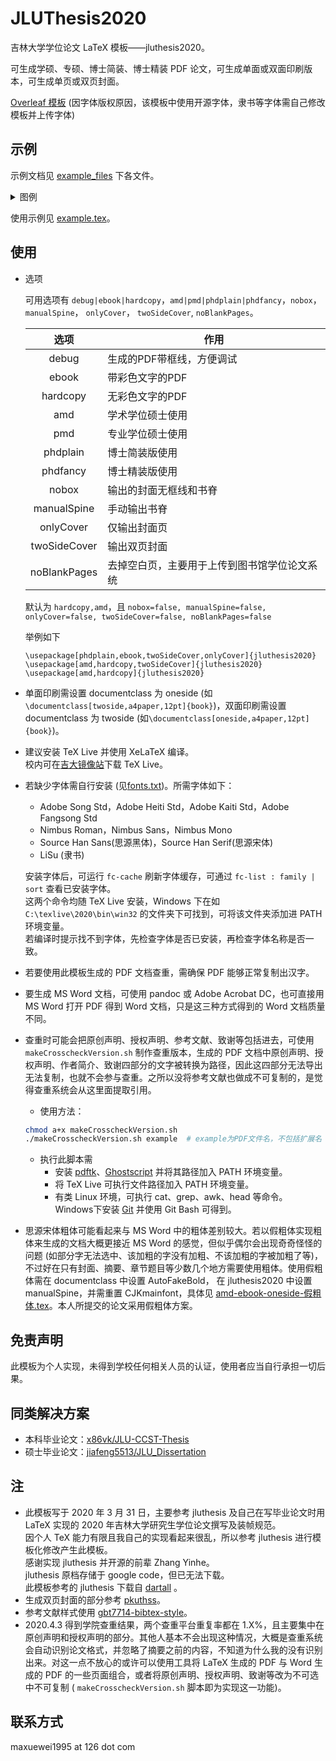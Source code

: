 # JLUThesis2020

吉林大学学位论文 LaTeX 模板——jluthesis2020。

可生成学硕、专硕、博士简装、博士精装 PDF 论文，可生成单面或双面印刷版本，可生成单页或双页封面。

[Overleaf 模板](https://www.overleaf.com/latex/templates/jlu-thesis-2020/rdnmpjmrtqvc) (因字体版权原因，该模板中使用开源字体，隶书等字体需自己修改模板并上传字体)



## 示例

示例文档见 [example_files](example_files) 下各文件。
<details>
<summary>
图例
</summary>
<img src="https://user-images.githubusercontent.com/13077408/217285061-b9992a89-864e-4d3d-9f57-2b0a68906309.png" width="80%"/>
</details>

使用示例见 [example.tex](example.tex)。

## 使用

- 选项

	可用选项有 `debug|ebook|hardcopy`，`amd|pmd|phdplain|phdfancy`，`nobox`， `manualSpine`， `onlyCover`， `twoSideCover`,  `noBlankPages`。

	|选项|作用|
  |:---:|---|
  |debug| 生成的PDF带框线，方便调试|
  |ebook| 带彩色文字的PDF|
  |hardcopy| 无彩色文字的PDF|
  |amd| 学术学位硕士使用|
  |pmd |专业学位硕士使用|
  |phdplain| 博士简装版使用|
  |phdfancy |博士精装版使用|
  |nobox | 输出的封面无框线和书脊|
  |manualSpine |手动输出书脊|
  |onlyCover | 仅输出封面页|
  |twoSideCover | 输出双页封面|
  |noBlankPages  | 去掉空白页，主要用于上传到图书馆学位论文系统|
	
	默认为 `hardcopy,amd`，且 `nobox=false, manualSpine=false, onlyCover=false, twoSideCover=false, noBlankPages=false`

	举例如下
	```
	\usepackage[phdplain,ebook,twoSideCover,onlyCover]{jluthesis2020}
	\usepackage[amd,hardcopy,twoSideCover]{jluthesis2020}
	\usepackage[amd,hardcopy]{jluthesis2020}
	```

- 单面印刷需设置 documentclass 为 oneside (如`\documentclass[twoside,a4paper,12pt]{book}`)，双面印刷需设置 documentclass 为 twoside (如`\documentclass[oneside,a4paper,12pt]{book}`)。
- 建议安装 TeX Live 并使用 XeLaTeX 编译。<br/>
  校内可在[吉大镜像站](http://mirrors.jlu.edu.cn/CTAN/systems/texlive/tlnet/install-tl.zip)下载 TeX Live。
- 若缺少字体需自行安装 (见[fonts.txt](fonts.txt))。所需字体如下：
	- Adobe Song Std，Adobe Heiti Std，Adobe Kaiti Std，Adobe Fangsong Std
	- Nimbus Roman，Nimbus Sans，Nimbus Mono
	- Source Han Sans(思源黑体)，Source Han Serif(思源宋体)
	- LiSu (隶书)

	安装字体后，可运行 `fc-cache` 刷新字体缓存，可通过 ` fc-list : family | sort ` 查看已安装字体。<br/>
    这两个命令均随 TeX Live 安装，Windows 下在如 `C:\texlive\2020\bin\win32` 的文件夹下可找到，可将该文件夹添加进 PATH 环境变量。<br/> 
    若编译时提示找不到字体，先检查字体是否已安装，再检查字体名称是否一致。
- 若要使用此模板生成的 PDF 文档查重，需确保 PDF 能够正常复制出汉字。

- 要生成 MS Word 文档，可使用 pandoc 或 Adobe Acrobat DC，也可直接用 MS Word 打开 PDF 得到 Word 文档，只是这三种方式得到的 Word 文档质量不同。

- 查重时可能会把原创声明、授权声明、参考文献、致谢等包括进去，可使用 `makeCrosscheckVersion.sh` 制作查重版本，生成的 PDF 文档中原创声明、授权声明、作者简介、致谢四部分的文字被转换为路径，因此这四部分无法导出无法复制，也就不会参与查重。之所以没将参考文献也做成不可复制的，是觉得查重系统会从这里面提取引用。<br/>
	- 使用方法：
	```bash
	chmod a+x makeCrosscheckVersion.sh
	./makeCrosscheckVersion.sh example  # example为PDF文件名，不包括扩展名
	```
	- 执行此脚本需
	    - 安装 [pdftk](https://www.pdflabs.com/tools/pdftk-the-pdf-toolkit/)、[Ghostscript](https://www.ghostscript.com/download/gsdnld.html) 并将其路径加入 PATH 环境变量。
	    - 将 TeX Live 可执行文件路径加入 PATH 环境变量。
	    - 有类 Linux 环境，可执行 cat、grep、awk、head 等命令。Windows下安装 [Git](https://git-scm.com/downloads) 并使用 Git Bash 可得到。

- 思源宋体粗体可能看起来与 MS Word 中的粗体差别较大。若以假粗体实现粗体来生成的文档大概更接近 MS Word 的感觉，但似乎偶尔会出现奇奇怪怪的问题 (如部分字无法选中、该加粗的字没有加粗、不该加粗的字被加粗了等)，不过好在只有封面、摘要、章节题目等少数几个地方需要使用粗体。使用假粗体需在 documentclass 中设置 AutoFakeBold， 在 jluthesis2020 中设置 manualSpine，并需重置 CJKmainfont，具体见 [amd-ebook-oneside-假粗体.tex](example_files/amd-ebook-oneside-假粗体.tex)。本人所提交的论文采用假粗体方案。

## 免责声明

此模板为个人实现，未得到学校任何相关人员的认证，使用者应当自行承担一切后果。

## 同类解决方案

- 本科毕业论文：[x86vk/JLU-CCST-Thesis](https://github.com/x86vk/JLU-CCST-Thesis)
- 硕士毕业论文：[jiafeng5513/JLU_Dissertation](https://github.com/jiafeng5513/JLU_Dissertation)

## 注

- 此模板写于 2020 年 3 月 31 日，主要参考 jluthesis 及自己在写毕业论文时用 LaTeX 实现的 2020 年吉林大学研究生学位论文撰写及装帧规范。<br/>
  因个人 TeX 能力有限且我自己的实现看起来很乱，所以参考 jluthesis 进行模板化修改产生此模板。<br/>
  感谢实现 jluthesis 并开源的前辈 Zhang Yinhe。<br/>
  jluthesis 原档存储于 google code，但已无法下载。<br/>
  此模板参考的 jluthesis 下载自 [dartall](https://github.com/dartall/jluthesis) 。<br/>
- 生成双页封面的部分参考 [pkuthss](https://gitea.com/CasperVector/pkuthss/src/branch/master/doc/example/spine.tex)。
- 参考文献样式使用 [gbt7714-bibtex-style](https://github.com/CTeX-org/gbt7714-bibtex-style)。
- 2020.4.3 得到学院查重结果，两个查重平台重复率都在 1.X%，且主要集中在原创声明和授权声明的部分。其他人基本不会出现这种情况，大概是查重系统会自动识别论文格式，并忽略了摘要之前的内容，不知道为什么我的没有识别出来。对这一点不放心的或许可以使用工具将 LaTeX 生成的 PDF 与 Word 生成的 PDF 的一些页面组合，或者将原创声明、授权声明、致谢等改为不可选中不可复制 ( `makeCrosscheckVersion.sh` 脚本即为实现这一功能)。


## 联系方式

maxuewei1995 at 126 dot com

